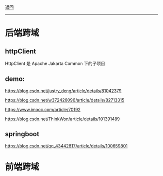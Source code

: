 <p>
    <a href="#" onclick="refreshContent('crossorigin')">返回</a>

</p>

---

# 后端跨域

## httpClient

HttpClient 是 Apache Jakarta Common 下的子项目

## demo:

<a href="https://blog.csdn.net/justry_deng/article/details/81042379#" target="_blank">https://blog.csdn.net/justry_deng/article/details/81042379 </a>

<a href="https://blog.csdn.net/w372426096/article/details/82713315#" target="_blank">https://blog.csdn.net/w372426096/article/details/82713315 </a>

<a href="https://www.imooc.com/article/70192#" target="_blank">https://www.imooc.com/article/70192 </a>

<a href="https://blog.csdn.net/ThinkWon/article/details/101391489#" target="_blank">https://blog.csdn.net/ThinkWon/article/details/101391489 </a>

## springboot

<a href="https://blog.csdn.net/qq_43442817/article/details/100659801#" target="_blank">https://blog.csdn.net/qq_43442817/article/details/100659801 </a>

# 前端跨域
